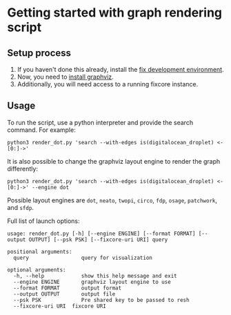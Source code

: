# Getting started with graph rendering script

## Setup process
1. If you haven't done this already, install the [fix development environment](https://inventory.fix.security/docs/contributing/components).
2. Now, you need to [install graphviz](https://graphviz.org/download/).
3. Additionally, you will need access to a running fixcore instance.

## Usage

To run the script, use a python interpreter and provide the search command. For example:

```
python3 render_dot.py 'search --with-edges is(digitalocean_droplet) <-[0:]->'
```
It is also possible to change the graphviz layout engine to render the graph differently:

```
python3 render_dot.py 'search --with-edges is(digitalocean_droplet) <-[0:]->' --engine dot
```

Possible layout engines are `dot`, `neato`, `twopi`, `circo`, `fdp`, `osage`, `patchwork`, and `sfdp`.


Full list of launch options:
```
usage: render_dot.py [-h] [--engine ENGINE] [--format FORMAT] [--output OUTPUT] [--psk PSK] [--fixcore-uri URI] query

positional arguments:
  query                 query for visualization

optional arguments:
  -h, --help            show this help message and exit
  --engine ENGINE       graphviz layout engine to use
  --format FORMAT       output format
  --output OUTPUT       output file
  --psk PSK             Pre shared key to be passed to resh
  --fixcore-uri URI  fixcore URI
  ```
